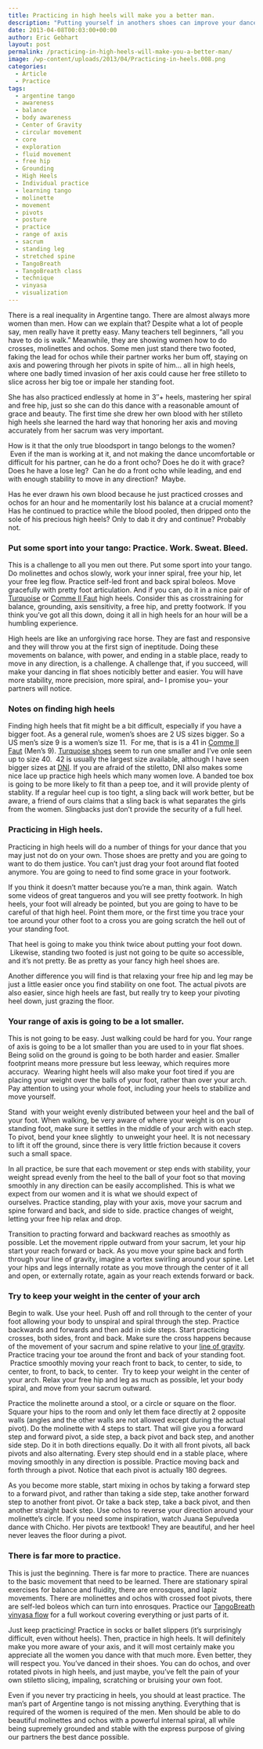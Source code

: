 ```yaml
---
title: Practicing in high heels will make you a better man.
description: "Putting yourself in anothers shoes can improve your dance in many ways"
date: 2013-04-08T00:03:00+00:00
author: Eric Gebhart
layout: post
permalink: /practicing-in-high-heels-will-make-you-a-better-man/
image: /wp-content/uploads/2013/04/Practicing-in-heels.008.png
categories:
  - Article
  - Practice
tags:
  - argentine tango
  - awareness
  - balance
  - body awareness
  - Center of Gravity
  - circular movement
  - core
  - exploration
  - fluid movement
  - free hip
  - Grounding
  - High Heels
  - Individual practice
  - learning tango
  - molinette
  - movement
  - pivots
  - posture
  - practice
  - range of axis
  - sacrum
  - standing leg
  - stretched spine
  - TangoBreath
  - TangoBreath class
  - technique
  - vinyasa
  - visualization
---
```

There is a real inequality in Argentine tango. There are almost always more women than men. How can we explain that? Despite what a lot of people say, men really have it pretty easy. Many teachers tell beginners, &#8220;all you have to do is walk.&#8221; Meanwhile, they are showing women how to do crosses, molinettes and ochos. Some men just stand there two footed, faking the lead for ochos while their partner works her bum off, staying on axis and powering through her pivots in spite of him&#8230; all in high heels, where one badly timed invasion of her axis could cause her free stilleto to slice across her big toe or impale her standing foot.

<!--more-->

She has also practiced endlessly at home in 3&#8243;+ heels, mastering her spiral and free hip, just so she can do this dance with a reasonable amount of grace and beauty. The first time she drew her own blood with her stilleto high heels she learned the hard way that honoring her axis and moving accurately from her sacrum was very important.

How is it that the only true bloodsport in tango belongs to the women?  Even if the man is working at it, and not making the dance uncomfortable or difficult for his partner, can he do a front ocho? Does he do it with grace? Does he have a lose leg?  Can he do a front ocho while leading, and end with enough stability to move in any direction?  Maybe.

Has he ever drawn his own blood because he just practiced crosses and ochos for an hour and he momentarily lost his balance at a crucial moment? Has he continued to practice while the blood pooled, then dripped onto the sole of his precious high heels? Only to dab it dry and continue? Probably not.

### Put some sport into your tango: Practice. Work. Sweat. Bleed.

This is a challenge to all you men out there. Put some sport into your tango. Do molinettes and ochos slowly, work your inner spiral, free your hip, let your free leg flow. Practice self-led front and back spiral boleos. Move gracefully with pretty foot articulation. And if you can, do it in a nice pair of <a title="Turquoise shoes" href="http://www.turquoise-shoes.com" target="_blank">Turquoise</a> or <a title="Comme Il Faut" href="http://www.commeilfaut.com.ar/home.php" target="_blank">Comme Il Faut</a> high heels. Consider this as crosstraining for balance, grounding, axis sensitivity, a free hip, and pretty footwork. If you think you&#8217;ve got all this down, doing it all in high heels for an hour will be a humbling experience.

High heels are like an unforgiving race horse. They are fast and responsive and they will throw you at the first sign of ineptitude. Doing these movements on balance, with power, and ending in a stable place, ready to move in any direction, is a challenge. A challenge that, if you succeed, will make your dancing in flat shoes noticibly better and easier. You will have more stability, more precision, more spiral, and&#8211; I promise you&#8211; your partners will notice.

### Notes on finding high heels

Finding high heels that fit might be a bit difficult, especially if you have a bigger foot. As a general rule, women&#8217;s shoes are 2 US sizes bigger. So a US men&#8217;s size 9 is a women&#8217;s size 11.  For me, that is is a 41 in [Comme Il Faut](http://www.commeilfaut.com.ar/home.php "Comme Il Faut") (Men&#8217;s 9). <a title="Turquoise high heels size 40" href="http://www.turquoise-shoes.com/index.php?p=listbyshoesize&shoesize=40" target="_blank">Turquoise shoes</a> seem to run one smaller and I&#8217;ve onle seen up to size 40.  42 is usually the largest size available, although I have seen bigger sizes at [DNI](https://dni-tango.com/store/index.php/tango-trainers/model-carina "DNI womens trainers"). If you are afraid of the stiletto, DNI also makes some nice lace up practice high heels which many women love. A banded toe box is going to be more likely to fit than a peep toe, and it will provide plenty of stablity. If a regular heel cup is too tight, a sling back will work better, but be aware, a friend of ours claims that a sling back is what separates the girls from the women. Slingbacks just don&#8217;t provide the security of a full heel.

### Practicing in High heels.

Practicing in high heels will do a number of things for your dance that you may just not do on your own. Those shoes are pretty and you are going to want to do them justice. You can&#8217;t just drag your foot around flat footed anymore. You are going to need to find some grace in your footwork.

If you think it doesn&#8217;t matter because you&#8217;re a man, think again.  Watch some videos of great tangueros and you will see pretty footwork. In high heels, your foot will already be pointed, but you are going to have to be careful of that high heel. Point them more, or the first time you trace your toe around your other foot to a cross you are going scratch the hell out of your standing foot.

That heel is going to make you think twice about putting your foot down.  Likewise, standing two footed is just not going to be quite so accessible, and it&#8217;s not pretty. Be as pretty as your fancy high heel shoes are.

Another difference you will find is that relaxing your free hip and leg may be just a little easier once you find stability on one foot. The actual pivots are also easier, since high heels are fast, but really try to keep your pivoting heel down, just grazing the floor.

### Your range of axis is going to be a lot smaller.

This is not going to be easy. Just walking could be hard for you. Your range of axis is going to be a lot smaller than you are used to in your flat shoes. Being solid on the ground is going to be both harder and easier. Smaller footprint means more pressure but less leeway, which requires more accuracy.  Wearing hight heels will also make your foot tired if you are placing your weight over the balls of your foot, rather than over your arch. Pay attention to using your whole foot, including your heels to stabilize and move yourself.

Stand  with your weight evenly distributed between your heel and the ball of your foot. When walking, be very aware of where your weight is on your standing foot, make sure it settles in the middle of your arch with each step. To pivot, bend your knee slightly  to unweight your heel. It is not necessary to lift it off the ground, since there is very little friction because it covers such a small space.

In all practice, be sure that each movement or step ends with stability, your weight spread evenly from the heel to the ball of your foot so that moving smoothly in any direction can be easily accomplished. This is what we expect from our women and it is what we should expect of ourselves. Practice standing, play with your axis, move your sacrum and spine forward and back, and side to side. practice changes of weight, letting your free hip relax and drop.

Transition to practing forward and backward reaches as smoothly as possible. Let the movement ripple outward from your sacrum, let your hip start your reach forward or back. As you move your spine back and forth through your line of gravity, imagine a vortex swirling around your spine. Let your hips and legs internally rotate as you move through the center of it all and open, or externally rotate, again as your reach extends forward or back.

### Try to keep your weight in the center of your arch

Begin to walk. Use your heel. Push off and roll through to the center of your foot allowing your body to unspiral and spiral through the step. Practice backwards and forwards and then add in side steps. Start practicing crosses, both sides, front and back. Make sure the cross happens because of the movement of your sacrum and spine relative to your [line of gravity](http://tangobreath.com/moving-with-your-line-of-gravity/ "Moving With Your Line of Gravity"). Practice tracing your toe around the front and back of your standing foot.  Practice smoothly moving your reach front to back, to center, to side, to center, to front, to back, to center.  Try to keep your weight in the center of your arch. Relax your free hip and leg as much as possible, let your body spiral, and move from your sacrum outward.

Practice the molinette around a stool, or a circle or square on the floor. Square your hips to the room and only let them face directly at 2 opposite walls (angles and the other walls are not allowed except during the actual pivot). Do the molinette with 4 steps to start. That will give you a forward step and forward pivot, a side step, a back pivot and back step, and another side step. Do it in both directions equally. Do it with all front pivots, all back pivots and also alternating. Every step should end in a stable place, where moving smoothly in any direction is possible. Practice moving back and forth through a pivot. Notice that each pivot is actually 180 degrees.

As you become more stable, start mixing in ochos by taking a forward step to a forward pivot, and rather than taking a side step, take another forward step to another front pivot. Or take a back step, take a back pivot, and then another straight back step. Use ochos to reverse your direction around your molinette&#8217;s circle. If you need some inspiration, watch Juana Sepulveda dance with Chicho. Her pivots are textbook! They are beautiful, and her heel never leaves the floor during a pivot.

### There is far more to practice.

This is just the beginning. There is far more to practice. There are nuances to the basic movement that need to be learned. There are stationary spiral exercises for balance and fluidity, there are enrosques, and lapiz movements. There are molinettes and ochos with crossed foot pivots, there are self-led boleos which can turn into enrosques. Practice our [TangoBreath vinyasa flow](http://tangobreath.com/tangobreath/ "TangoBreath Vinyasa flow") for a full workout covering everything or just parts of it.

Just keep practicing! Practice in socks or ballet slippers (it&#8217;s surprisingly difficult, even without heels). Then, practice in high heels. It will definitely make you more aware of your axis, and it will most certainly make you appreciate all the women you dance with that much more. Even better, they will respect you. You&#8217;ve danced in their shoes. You can do ochos, and over rotated pivots in high heels, and just maybe, you&#8217;ve felt the pain of your own stiletto slicing, impaling, scratching or bruising your own foot.

Even if you never try practicing in heels, you should at least practice. The man&#8217;s part of Argentine tango is not missing anything. Everything that is required of the women is required of the men. Men should be able to do beautiful molinettes and ochos with a powerful internal spiral, all while being supremely grounded and stable with the express purpose of giving our partners the best dance possible.

&nbsp;
